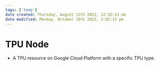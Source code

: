 ```yaml
---
tags: ['temp']
date created: Thursday, August 11th 2022, 12:32:23 am
date modified: Monday, October 10th 2022, 2:02:15 pm
---
```


# TPU Node
- A TPU resource on Google Cloud Platform with a specific TPU type.



